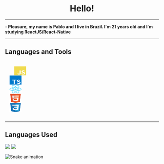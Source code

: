 <h1 align="center"> Hello!</h1>

<hr>

-<strong> Pleasure, my name is Pablo and I live in Brazil. I'm 21 years old and I'm studying ReactJS/React-Native</strong>

<hr>

<h2> <strong> Languages and Tools </strong> </h2>
<code>
    <img align="center" alt="Rafa-Js" height="30" width="40" src="https://raw.githubusercontent.com/devicons/devicon/master/icons/javascript/javascript-plain.svg">
  <img align="center" alt="Rafa-Ts" height="30" width="40" src="https://raw.githubusercontent.com/devicons/devicon/master/icons/typescript/typescript-plain.svg">
  <img align="center" alt="Rafa-React" height="30" width="40" src="https://raw.githubusercontent.com/devicons/devicon/master/icons/react/react-original.svg">
  <img align="center" alt="Rafa-HTML" height="30" width="40" src="https://raw.githubusercontent.com/devicons/devicon/master/icons/html5/html5-original.svg">
  <img align="center" alt="Rafa-CSS" height="30" width="40" src="https://raw.githubusercontent.com/devicons/devicon/master/icons/css3/css3-original.svg">
  
  
</code>

<hr>
<h2> <strong> Languages Used </strong> </h2>

 <img height="180em" src="https://github-readme-stats.vercel.app/api?username=pablokaliel&show_icons=true&theme=tokyonight&include_all_commits=true&count_private=true"/>
 <img height="180em" src="https://github-readme-stats.vercel.app/api/top-langs/?username=pablokaliel&layout=compact&langs_count=7&theme=tokyonight"/>
</div>

 ![Snake animation](https://github.com/pablokaliel/pablokaliel/blob/output/github-contribution-grid-snake.svg)
